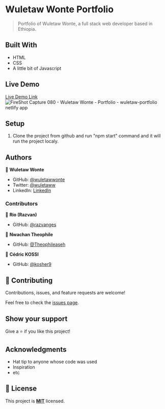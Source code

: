 
# Wuletaw Wonte Portfolio

> Portfolio of Wuletaw Wonte, a full stack web developer based in Ethiopia. 


## Built With

- HTML
- CSS
- A little bit of Javascript

## Live Demo

[Live Demo Link](https://wuletawwonte.github.io/my-portfolio)
![FireShot Capture 080 - Wuletaw Wonte - Portfolio - wuletaw-portfolio netlify app](https://user-images.githubusercontent.com/12524453/154622050-2eb4e3e9-f8fa-4664-9a60-c156c4de694b.png)


## Setup

1. Clone the project from github and run "npm start" command and it will run the project localy.


## Authors

👤 **Wuletaw Wonte**

- GitHub: [@wuletawwonte](https://github.com/wuletawwonte)
- Twitter: [@wuletaww](https://twitter.com/wuletaww)
- LinkedIn: [LinkedIn](https://linkedin.com/in/wuletaw-wonte)
### Contributors

👤 **Rio (Razvan)**
- GitHub: [@razvanges](https://github.com/razvanges)

👤 **Nwachan Theophile**
- GitHub: [@Theophileaseh](https://github.com/Theophileaseh)

👤 **Cédric KOSSI**
- GitHub: [@kosher9](https://github.com/kosher9)


## 🤝 Contributing

Contributions, issues, and feature requests are welcome!

Feel free to check the [issues page](../../issues/).

## Show your support

Give a ⭐️ if you like this project!

## Acknowledgments

- Hat tip to anyone whose code was used
- Inspiration
- etc

## 📝 License

This project is **[MIT](./LICENSE.md)** licensed.
